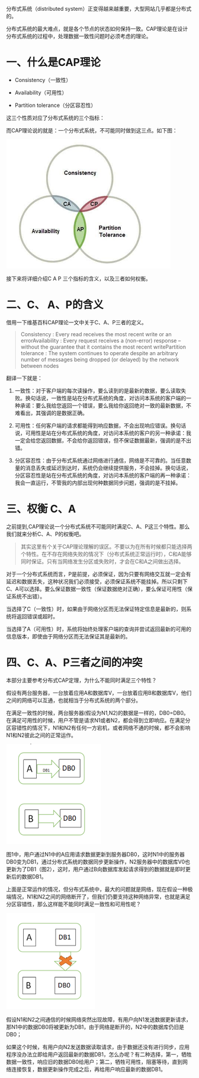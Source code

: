 分布式系统（distributed system）正变得越来越重要，大型网站几乎都是分布式的。

分布式系统的最大难点，就是各个节点的状态如何保持一致。CAP理论是在设计分布式系统的过程中，处理数据一致性问题时必须考虑的理论。

# 一、什么是CAP理论

- Consistency（一致性）

- Availability（可用性）

- Partition tolerance（分区容忍性）

这三个性质对应了分布式系统的三个指标：

而CAP理论说的就是：一个分布式系统，不可能同时做到这三点。如下图：

![](../../assets/images/知识点/attachments/CAP理论_image_0.png)

接下来将详细介绍C A P 三个指标的含义，以及三者如何权衡。

# 二、C、 A、P的含义

借用一下维基百科CAP理论一文中关于C、A、P三者的定义。

> Consistency : Every read receives the most recent write or an errorAvailability : Every request receives a (non-error) response – without the guarantee that it contains the most recent writePartition tolerance : The system continues to operate despite an arbitrary number of messages being dropped (or delayed) by the network between nodes


翻译一下就是：


1. 一致性：对于客户端的每次读操作，要么读到的是最新的数据，要么读取失败。换句话说，一致性是站在分布式系统的角度，对访问本系统的客户端的一种承诺：要么我给您返回一个错误，要么我给你返回绝对一致的最新数据，不难看出，其强调的是数据正确。

1. 可用性：任何客户端的请求都能得到响应数据，不会出现响应错误。换句话说，可用性是站在分布式系统的角度，对访问本系统的客户的另一种承诺：我一定会给您返回数据，不会给你返回错误，但不保证数据最新，强调的是不出错。

1. 分区容忍性：由于分布式系统通过网络进行通信，网络是不可靠的。当任意数量的消息丢失或延迟到达时，系统仍会继续提供服务，不会挂掉。换句话说，分区容忍性是站在分布式系统的角度，对访问本系统的客户端的再一种承诺：我会一直运行，不管我的内部出现何种数据同步问题，强调的是不挂掉。

# 三、权衡 C、A

之前提到,CAP理论说一个分布式系统不可能同时满足C、A、P这三个特性。那么我们就来分析C、A、P的权衡吧。

> 其实这里有个关于CAP理论理解的误区。不要以为在所有时候都只能选择两个特性。在不存在网络失败的情况下（分布式系统正常运行时），C和A能够同时保证。只有当网络发生分区或失败时，才会在C和A之间做出选择。


对于一个分布式系统而言，P是前提，必须保证，因为只要有网络交互就一定会有延迟和数据丢失，这种状况我们必须接受，必须保证系统不能挂掉。所以只剩下C、A可以选择。要么保证数据一致性（保证数据绝对正确），要么保证可用性（保证系统不出错）。


当选择了C（一致性）时，如果由于网络分区而无法保证特定信息是最新的，则系统将返回错误或超时。


当选择了A（可用性）时，系统将始终处理客户端的查询并尝试返回最新的可用的信息版本，即使由于网络分区而无法保证其是最新的。


# 四、C、A、P三者之间的冲突

本部分主要参考分布式CAP定理，为什么不能同时满足三个特性？

假设有两台服务器，一台放着应用A和数据库V，一台放着应用B和数据库V，他们之间的网络可以互通，也就相当于分布式系统的两个部分。

在满足一致性的时候，两台服务器(假设为N1,N2)的数据是一样的，DB0=DB0。在满足可用性的时候，用户不管是请求N1或者N2，都会得到立即响应。在满足分区容错性的情况下，N1和N2有任何一方宕机，或者网络不通的时候，都不会影响N1和N2彼此之间的正常运作。

![](../../assets/images/知识点/attachments/CAP理论_image_1.png)

图1中，用户通过N1中的A应用请求数据更新到服务器DB0，这时N1中的服务器DB0变为DB1，通过分布式系统的数据同步更新操作，N2服务器中的数据库V0也更新为了DB1（图2），这时，用户通过B向数据库发起请求得到的数据就是即时更新后的数据DB1。

上面是正常运作的情况，但分布式系统中，最大的问题就是网络，现在假设一种极端情况，N1和N2之间的网络断开了，但我们仍要支持这种网络异常，也就是满足分区容错性，那么这样能不能同时满足一致性和可用性呢？

![](../../assets/images/知识点/attachments/CAP理论_image_2.png)

假设N1和N2之间通信的时候网络突然出现故障，有用户向N1发送数据更新请求，那N1中的数据DB0将被更新为DB1，由于网络是断开的，N2中的数据库仍旧是DB0；

如果这个时候，有用户向N2发送数据读取请求，由于数据还没有进行同步，应用程序没办法立即给用户返回最新的数据DB1，怎么办呢？有二种选择，第一，牺牲数据一致性，响应旧的数据DB0给用户；第二，牺牲可用性，阻塞等待，直到网络连接恢复，数据更新操作完成之后，再给用户响应最新的数据DB1。